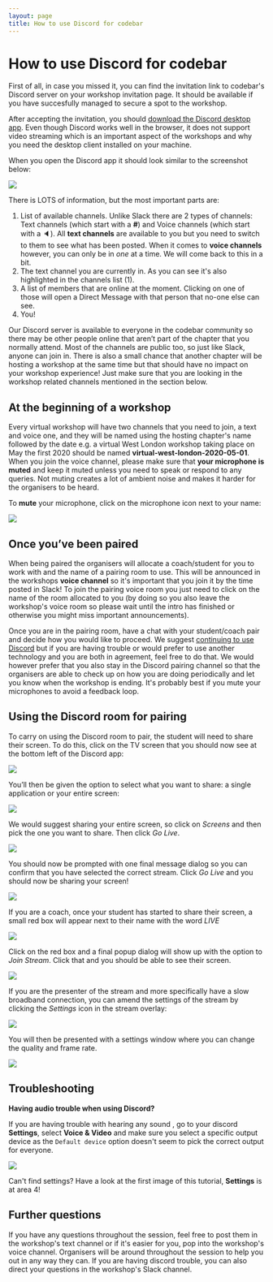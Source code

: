 ```yaml
---
layout: page
title: How to use Discord for codebar
---
```

# How to use Discord for codebar

First of all, in case you missed it, you can find the invitation link to codebar's Discord server on your workshop invitation page. It should be available if you have succesfully managed to secure a spot to the workshop.

After accepting the invitation, you should [download the Discord desktop app](https://discordapp.com/download). Even though Discord works well in the browser, it does not support video streaming which is an important aspect of the workshops and why you need the desktop client installed on your machine.

When you open the Discord app it should look similar to the screenshot below:

![](how-to-use-discord/image-1.png)


There is LOTS of information, but the most important parts are:
1. List of available channels. Unlike Slack there are 2 types of channels: Text channels (which start with a **#**)  and Voice channels (which start with a :speaker:). All **text channels** are available to you but you need to switch to them to see what has been posted. When it comes to **voice channels** however, you can only be in *one* at a time. We will come back to this in a bit.
2. The text channel you are currently in. As you can see it's also highlighted in the channels list (1).
3. A list of members that are online at the moment. Clicking on one of those will open a Direct Message with that person that no-one else can see.
4. You!

Our Discord server is available to everyone in the codebar community so there may be other people online that aren’t part of the chapter that you normally attend. Most of the channels are public too, so just like Slack, anyone can join in. There is also a small chance that another chapter will be hosting a workshop at the same time but that should have no impact on your workshop experience! Just make sure that you are looking in the workshop related channels mentioned in the section below.

## At the beginning of a workshop

Every virtual workshop will have two channels that you need to join, a text and voice one, and they will be named using the hosting chapter's name followed by the date e.g. a virtual West London workshop taking place on May the first 2020 should be named **virtual-west-london-2020-05-01**. When you join the voice channel, please make sure that **your microphone is muted** and keep it muted unless you need to speak or respond to any queries. Not muting creates a lot of ambient noise and makes it harder for the organisers to be heard.

To **mute** your microphone, click on the microphone icon next to your name:


![](how-to-use-discord/image-2.png)


## Once you’ve been paired

When being paired the organisers will allocate a coach/student for you to work with and the name of a pairing room to use. This will be announced in the workshops **voice channel** so it's important that you join it by the time posted in Slack! To join the pairing voice room you just need to click on the name of the room allocated to you (by doing so you also leave the workshop's voice room so please wait until the intro has finished or otherwise you might miss important announcements).

Once you are in the pairing room, have a chat with your student/coach pair and decide how you would like to proceed. We suggest [continuing to use Discord](#using-the-discord-room-for-pairing) but if you are having trouble or would prefer to use another technology and you are both in agreement, feel free to do that. We would however prefer that you also stay in the Discord pairing channel so that the organisers are able to check up on how you are doing periodically and let you know when the workshop is ending. It's probably best if you mute your microphones to avoid a feedback loop.

## Using the Discord room for pairing

To carry on using the Discord room to pair, the student will need to share their screen. To do this, click on the TV screen that you should now see at the bottom left of the Discord app:


![](how-to-use-discord/image-3.png)


You’ll then be given the option to select what you want to share: a single application or your entire screen:

![](how-to-use-discord/image-4.png)


We would suggest sharing your entire screen, so click on _Screens_ and then pick the one you want to share. Then click _Go Live_.


![](how-to-use-discord/image-5.png)


You should now be prompted with one final message dialog so you can confirm that you have selected the correct stream. Click _Go Live_ and you should now be sharing your screen!

![](how-to-use-discord/image-6.png)



If you are a coach, once your student has started to share their screen, a small red box will appear next to their name with the word _LIVE_

![](how-to-use-discord/image-7.png)


Click on the red box and a final popup dialog will show up with the option to _Join Stream_. Click that and you should be able to see their screen.


![](how-to-use-discord/discord-streaming.png)


If you are the presenter of the stream and more specifically have a slow broadband connection, you can amend the settings of the stream by clicking the _Settings_ icon in the stream overlay:


![](how-to-use-discord/discord-stream-settings.png)

You will then be presented with a settings window where you can change the quality and frame rate.


![](how-to-use-discord/discord-stream-settings-2.png)

## Troubleshooting

**Having audio trouble when using Discord?**

If you are having trouble with hearing any sound , go to your discord **Settings**, select **Voice & Video** and make sure you select a specific output device as the `Default device` option doesn't seem to pick the correct output for everyone.

![](how-to-use-discord/amend-discord-voice-output-device.png)

Can't find settings? Have a look at the first image of this tutorial, **Settings** is at area 4!


## Further questions

If you have any questions throughout the session, feel free to post them in the workshop's text channel or if it's easier for you, pop into the workshop's voice channel. Organisers will be around throughout the session to help you out in any way they can. If you are having discord trouble, you can also direct your questions in the workshop's Slack channel.
